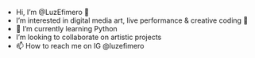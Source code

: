-  Hi, I’m @LuzEfimero 🦚
-  I’m interested in digital media art, live performance & creative coding 🍄
- 🐍 I’m currently learning Python 
-  I’m looking to collaborate on artistic projects 
- 📫 How to reach me on IG @luzefimero

<!---
<3
LuzEfimero/LuzEfimero is a ✨ special ✨ repository because its `README.md` (this file) appears on your GitHub profile.
You can click the Preview link to take a look at your changes.
<3
--->
